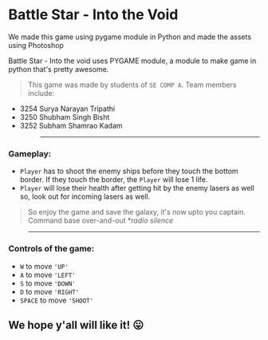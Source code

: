 # Battle Star - Into the Void

We made this game using pygame module in Python and made the assets using Photoshop

Battle Star - Into the void uses PYGAME module, a module to make game in python that's pretty awesome.

> This game was made by students of `SE COMP A`. Team members include:

- 3254 Surya Narayan Tripathi
- 3250 Shubham Singh Bisht
- 3252 Subham Shamrao Kadam
  > ***

### Gameplay:

- `Player` has to shoot the enemy ships before they touch the bottom border. If they touch the border, the `Player` will lose 1 life.
- `Player` will lose their health after getting hit by the enemy lasers as well so, look out for incoming lasers as well.

> So enjoy the game and save the galaxy, it's now upto you captain. Command base over-and-out \*_radio silence_

> ---

### Controls of the game:

- `W` to move `'UP'`
- `A` to move `'LEFT'`
- `S` to move `'DOWN'`
- `D` to move `'RIGHT'`
- `SPACE` to move `'SHOOT'`

## We hope y'all will like it! 😛
